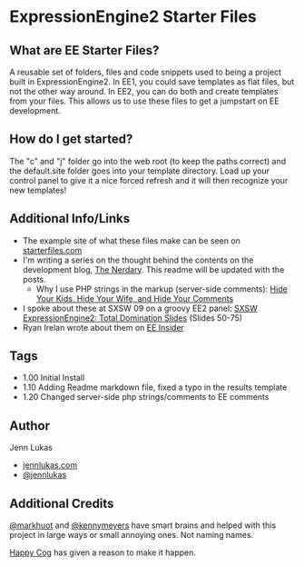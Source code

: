 ExpressionEngine2 Starter Files
================================

What are EE Starter Files?
---------------------------

A reusable set of folders, files and code snippets used to being a project built in ExpressionEngine2. In EE1, you could save templates as flat files, but not the other way around. In EE2, you can do both and create templates from your files. This allows us to use these files to get a jumpstart on EE development.


How do I get started?
---------------------

The "c" and "j" folder go into the web root (to keep the paths correct) and the default.site folder goes into your template directory. 
Load up your control panel to give it a nice forced refresh and it will then recognize your new templates! 


Additional Info/Links
----------------------

* The example site of what these files make can be seen on [starterfiles.com](http://starterfiles.com/)
* I'm writing a series on the thought behind the contents on the development blog, [The Nerdary](http://thenerdary.net/). This readme will be updated with the posts.
    * Why I use PHP strings in the markup (server-side comments): [Hide Your Kids, Hide Your Wife, and Hide Your Comments](http://thenerdary.net/articles/entry/hide_your_kids_hide_your_wife_and_hide_your_comments)
* I spoke about these at SXSW 09 on a groovy EE2 panel: [SXSW ExpressionEngine2: Total Domination Slides](http://www.slideshare.net/guestf9c0bc/expressionengine-2-total-domination) (Slides 50-75)
* Ryan Irelan wrote about them on [EE Insider](http://eeinsider.com/blog/expressionengine-starter-files/)

Tags
--------

* 1.00 Initial Install
* 1.10 Adding Readme markdown file, fixed a typo in the results template
* 1.20 Changed server-side php strings/comments to EE comments

Author
--------

Jenn Lukas

* [jennlukas.com](http://jennlukas.com)
* [@jennlukas](http://twitter.com/jennlukas)


Additional Credits
------------------

[@markhuot](http://twitter.com/markhuot) and [@kennymeyers](http://twitter.com/kennymeyers) have smart brains and helped with this project in large ways or small annoying ones. Not naming names. 

[Happy Cog](http://happycog.com) has given a reason to make it happen. 



